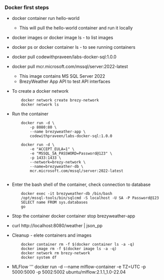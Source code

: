 ### Docker first steps

- docker container run hello-world
    - This will pull the hello-world container and run it locally

- docker images or docker image ls - to list images
- docker ps or docker container ls - to see running containers

- docker pull codewithpraveen/labs-docker-sql:1.0.0
- docker pull mcr.microsoft.com/mssql/server:2022-latest 
    - This image contains MS SQL Server 2022
    - BrezyWeather App API to test API interfaces

- To create a docker network
    ```
        docker network create brezy-network
        docker network ls

- Run the container
    ```
        docker run -d \
            -p 8080:80 \
            --name brezyweather-app \
            codewithpraveen/labs-docker-sql:1.0.0

        docker run -d \
            -e "ACCEPT_EULA=1" \
            -e "MSSQL_SA_PASSWORD=Password@123" \
            -p 1433:1433 \
            --network=brezy-network \
            --name=brezyweather-db \
            mcr.microsoft.com/mssql/server:2022-latest


- Enter the bash shell of the container, check connection to database
    ```
        docker exec -it brezyweather-db /bin/bash
        /opt/mssql-tools/bin/sqlcmd -S localhost -U SA -P Password@123
        SELECT name FROM sys.databases
        go

- Stop the container
    docker container stop brezyweather-app

- curl http://localhost:8080/weather | json_pp

- Cleanup - elete containers and images
    ```
        docker container rm -f $(docker container ls -a -q)
        docker image rm -f $(docker image ls -a -q)
        docker network rm brezy-network
        docker system df

- MLFlow
    '''
        docker run -d --name mlflow-container -e TZ=UTC -p 5000:5000 -p 5002:5002 ubuntu/mlflow:2.1.1_1.0-22.04

        


    
